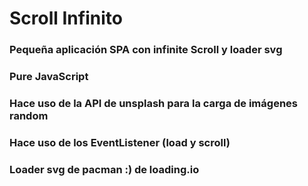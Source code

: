 # Scroll Infinito

### Pequeña aplicación SPA con infinite Scroll y loader svg
### Pure JavaScript
### Hace uso de la API de unsplash para la carga de imágenes random
### Hace uso de los EventListener (load y scroll)
### Loader svg de pacman :) de loading.io
